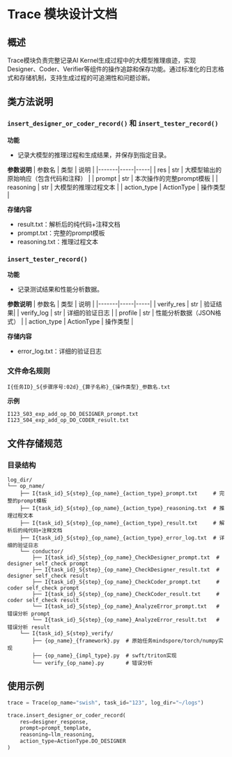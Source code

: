 # Trace 模块设计文档

## 概述
Trace模块负责完整记录AI Kernel生成过程中的大模型推理痕迹，实现Designer、Coder、Verifier等组件的操作追踪和保存功能。通过标准化的日志格式和存储机制，支持生成过程的可追溯性和问题诊断。


## 类方法说明
### `insert_designer_or_coder_record()` 和 `insert_tester_record()`

**功能**
- 记录大模型的推理过程和生成结果，并保存到指定目录。

**参数说明**
| 参数名 | 类型 | 说明 |
|-------|-----|-----|
| res | str | 大模型输出的原始响应（包含代码和注释） |
| prompt | str | 本次操作的完整prompt模板 |
| reasoning | str | 大模型的推理过程文本 |
| action_type | ActionType | 操作类型 |

**存储内容**
- result.txt：解析后的纯代码+注释文档
- prompt.txt：完整的prompt模板
- reasoning.txt：推理过程文本

### `insert_tester_record()`

**功能**
- 记录测试结果和性能分析数据。

**参数说明**
| 参数名 | 类型 | 说明 |
|-------|-----|-----|
| verify_res | str | 验证结果|
| verify_log | str | 详细的验证日志 |
| profile | str | 性能分析数据（JSON格式） |
| action_type | ActionType | 操作类型 |

**存储内容**
- error_log.txt：详细的验证日志


### 文件命名规则
`I{任务ID}_S{步骤序号:02d}_{算子名称}_{操作类型}_参数名.txt`

**示例**
```
I123_S03_exp_add_op_DO_DESIGNER_prompt.txt
I123_S04_exp_add_op_DO_CODER_result.txt
```

## 文件存储规范
### 目录结构
```
log_dir/
└── op_name/
    ├── I{task_id}_S{step}_{op_name}_{action_type}_prompt.txt     # 完整的prompt模板
    ├── I{task_id}_S{step}_{op_name}_{action_type}_reasoning.txt  # 推理过程文本
    ├── I{task_id}_S{step}_{op_name}_{action_type}_result.txt     # 解析后的纯代码+注释文档
    ├── I{task_id}_S{step}_{op_name}_{action_type}_error_log.txt  # 详细的验证日志
    └── conductor/
        ├── I{task_id}_S{step}_{op_name}_CheckDesigner_prompt.txt  # designer self_check prompt
        ├── I{task_id}_S{step}_{op_name}_CheckDesigner_result.txt  # designer self_check result
        ├── I{task_id}_S{step}_{op_name}_CheckCoder_prompt.txt     # coder self_check prompt
        ├── I{task_id}_S{step}_{op_name}_CheckCoder_result.txt     # coder self_check result
        └── I{task_id}_S{step}_{op_name}_AnalyzeError_prompt.txt   # 错误分析 prompt
        └── I{task_id}_S{step}_{op_name}_AnalyzeError_result.txt   # 错误分析 result
    └── I{task_id}_S{step}_verify/
        ├── {op_name}_{framework}.py  # 原始任务mindspore/torch/numpy实现
        ├── {op_name}_{impl_type}.py  # swft/triton实现
        └── verify_{op_name}.py       # 错误分析
```


## 使用示例
```python
trace = Trace(op_name="swish", task_id="123", log_dir="~/logs")

trace.insert_designer_or_coder_record(
    res=designer_response,
    prompt=prompt_template,
    reasoning=llm_reasoning,
    action_type=ActionType.DO_DESIGNER
)
```
